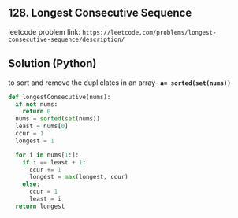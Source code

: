 ## 128. Longest Consecutive Sequence
leetcode problem link: `https://leetcode.com/problems/longest-consecutive-sequence/description/`
## Solution (Python)

to sort and remove the dupliclates in an array- **`a= sorted(set(nums))`**

```python
def longestConsecutive(nums):
  if not nums:
    return 0
  nums = sorted(set(nums))
  least = nums[0]
  ccur = 1
  longest = 1

  for i in nums[1:]:
    if i == least + 1:
      ccur += 1
      longest = max(longest, ccur)
    else:
      ccur = 1
      least = i
  return longest

